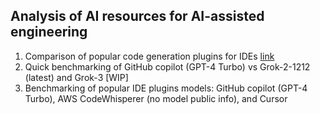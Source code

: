 ## Analysis of AI resources for AI-assisted engineering
 1. Comparison of popular code generation plugins for IDEs [link](https://github.com/vasiliyk/AI-engineering/blob/main/Code%20Generators%20Comparison.md)
 2. Quick benchmarking of GitHub copilot (GPT-4 Turbo) vs Grok-2-1212 (latest) and Grok-3 [WIP]
 3. Benchmarking of popular IDE plugins models: GitHub copilot (GPT-4 Turbo), AWS CodeWhisperer (no model public info), and Cursor



